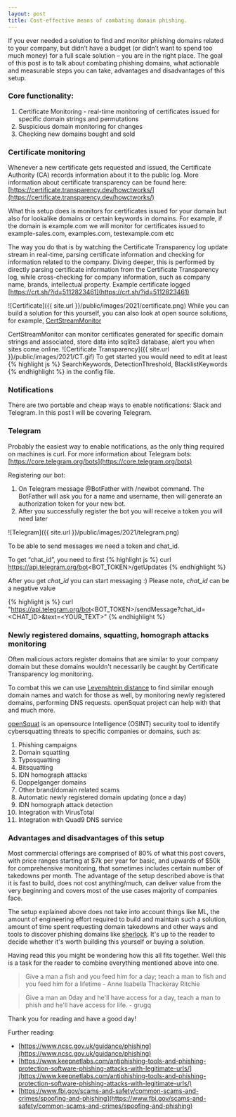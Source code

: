 ```yaml
---
layout: post
title: Cost-effective means of combating domain phishing.
---
```


If you ever needed a solution to find and monitor phishing domains related to your company, but didn’t have a budget (or didn’t want to spend too much money) for a full scale solution – you are in the right place.
The goal of this post is to talk about combating phishing domains, what actionable and measurable steps you can take, advantages and disadvantages of this setup.

### Core functionality:

1. Certificate Monitoring - real-time monitoring of certificates issued for specific domain strings and permutations
2. Suspicious domain monitoring for changes
3. Checking new domains bought and sold

### Certificate monitoring
Whenever a new certificate gets requested and issued, the Certificate Authority (CA) records information about it to the public log. More information about certificate transparency can be found here: [https://certificate.transparency.dev/howctworks/](https://certificate.transparency.dev/howctworks/)

What this setup does is monitors for certificates issued for your domain but also for lookalike domains or certain keywords in domains. For example, if the domain is example.com we will monitor for certificates issued to example-sales.com, examples.com, testexample.com etc

The way you do that is by watching the Certificate Transparency log update stream in real-time, parsing certificate information and checking for information related to the company. Diving deeper, this is performed by directly parsing certificate information from the Certificate Transparency log, while cross-checking for company information, such as company name, brands, intellectual property.
Example certificate logged [https://crt.sh/?id=5112823461](https://crt.sh/?id=5112823461)

![Certificate]({{ site.url }}/public/images/2021/certificate.png)
While you can build a solution for this yourself, you can also look at open source solutions, for example, [CertStreamMonitor](https://github.com/AssuranceMaladieSec/CertStreamMonitor)

CertStreamMonitor can monitor certificates generated for specific domain strings and associated, store data into sqlite3 database, alert you when sites come online.
![Certificate Transparency]({{ site.url }}/public/images/2021/CT.gif)
To get started you would need to edit at least
{% highlight js %} SearchKeywords, DetectionThreshold, BlacklistKeywords {% endhighlight %} in the config file.

### Notifications

There are two portable and cheap ways to enable notifications: Slack and Telegram. In this post I will be covering Telegram.

### Telegram

Probably the easiest way to enable notifications, as the only thing required on machines is curl. For more information about Telegram bots: [https://core.telegram.org/bots](https://core.telegram.org/bots)

Registering our bot:

1. On Telegram message @BotFather with /newbot command. The BotFather will ask you for a name and username, then will generate an authorization token for your new bot.
2. After you successfully register the bot you will receive a token you will need later

![Telegram]({{ site.url }}/public/images/2021/telegram.png)

To be able to send messages we need a token and chat_id.

To get “chat_id”, you need to first {% highlight js %} curl https://api.telegram.org/bot<BOT_TOKEN>/getUpdates {% endhighlight %}

After you get *chat_id* you can start messaging :) Please note, *chat_id* can be a negative value

{% highlight js %} curl "https://api.telegram.org/bot<BOT_TOKEN>/sendMessage?chat_id=<CHAT_ID>&text=<YOUR_TEXT>" {% endhighlight %}

### Newly registered domains, squatting, homograph attacks monitoring
Often malicious actors register domains that are similar to your company domain but these domains wouldn't necessarily be caught by Certificate Transparency log monitoring.

To combat this we can use [Levenshtein distance](https://en.wikipedia.org/wiki/Levenshtein_distance) to find similar enough domain names and watch for those as well, by monitoring newly registered domains, performing DNS requests. openSquat project can help with that and much more.

[openSquat](https://github.com/atenreiro/opensquat) is an opensource Intelligence (OSINT) security tool to identify cybersquatting threats to specific companies or domains, such as:

1. Phishing campaigns
2. Domain squatting
3. Typosquatting
4. Bitsquatting
5. IDN homograph attacks
6. Doppelganger domains
7. Other brand/domain related scams
8. Automatic newly registered domain updating (once a day)
9. IDN homograph attack detection
10. Integration with VirusTotal
11. Integration with Quad9 DNS service

### Advantages and disadvantages of this setup

Most commercial offerings are comprised of 80% of what this post covers, with price ranges starting at $7k per year for basic, and upwards of $50k for comprehensive monitoring, that sometimes includes certain number of takedowns per month. The advantage of the setup described above is that it is fast to build, does not cost anything/much, can deliver value from the very beginning and covers most of the use cases majority of companies face.

The setup explained above does not take into account things like ML, the amount of engineering effort required to build and maintain such a solution, amount of time spent requesting domain takedowns and other ways and tools to discover phishing domains like [sherlock](https://github.com/sherlock-project/sherlock). It's up to the reader to decide whether it's worth building this yourself or buying a solution.


Having read this you might be wondering how this all fits together. Well this is a task for the reader to combine everything mentioned above into one.

> Give a man a fish and you feed him for a day; teach a man to fish and you feed him for a lifetime - Anne Isabella Thackeray Ritchie

> Give a man an 0day and he'll have access for a day, teach a man to phish and he'll have access for life. - grugq

Thank you for reading and have a good day!


Further reading:
* [https://www.ncsc.gov.uk/guidance/phishing](https://www.ncsc.gov.uk/guidance/phishing)
* [https://www.keepnetlabs.com/antiphishing-tools-and-phishing-protection-software-phishing-attacks-with-legitimate-urls/](https://www.keepnetlabs.com/antiphishing-tools-and-phishing-protection-software-phishing-attacks-with-legitimate-urls/)
* [https://www.fbi.gov/scams-and-safety/common-scams-and-crimes/spoofing-and-phishing](https://www.fbi.gov/scams-and-safety/common-scams-and-crimes/spoofing-and-phishing)
